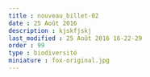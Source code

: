 ```yaml
---
title : nouveau_billet-02
date : 25 Août 2016
description : kjskfjskj
last_modified : 25 Août 2016 16-22-29
order : 99
type : biodiversité
miniature : fox-original.jpg
---
```

